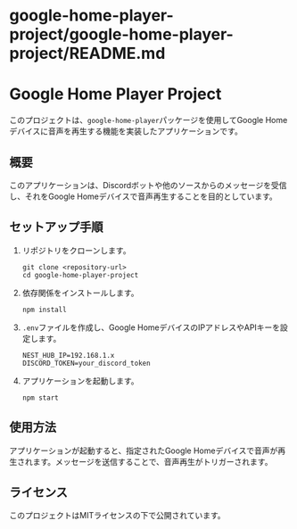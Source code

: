 # google-home-player-project/google-home-player-project/README.md

# Google Home Player Project

このプロジェクトは、`google-home-player`パッケージを使用してGoogle Homeデバイスに音声を再生する機能を実装したアプリケーションです。

## 概要

このアプリケーションは、Discordボットや他のソースからのメッセージを受信し、それをGoogle Homeデバイスで音声再生することを目的としています。

## セットアップ手順

1. リポジトリをクローンします。

   ```
   git clone <repository-url>
   cd google-home-player-project
   ```

2. 依存関係をインストールします。

   ```
   npm install
   ```

3. `.env`ファイルを作成し、Google HomeデバイスのIPアドレスやAPIキーを設定します。

   ```
   NEST_HUB_IP=192.168.1.x
   DISCORD_TOKEN=your_discord_token
   ```

4. アプリケーションを起動します。

   ```
   npm start
   ```

## 使用方法

アプリケーションが起動すると、指定されたGoogle Homeデバイスで音声が再生されます。メッセージを送信することで、音声再生がトリガーされます。

## ライセンス

このプロジェクトはMITライセンスの下で公開されています。